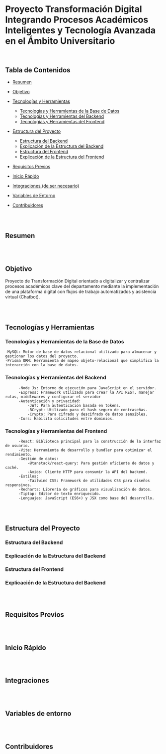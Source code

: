 # **Proyecto Transformación Digital Integrando Procesos Académicos Inteligentes y Tecnología Avanzada en el Ámbito Universitario** <br><br>


## **Tabla de Contenidos**
- [Resumen](#resumen)
- [Objetivo](#objetivo)
- [Tecnologías y Herramientas](#tecnologías-y-herramientas)
    - [Tecnologías y Herramientas de la Base de Datos](#tecnologías-y-herramientas-de-la-base-de-datos)
    - [Tecnologías y Herramientas del Backend](#tecnologías-y-herramientas-del-backend)    
    - [Tecnologías y Herramientas del Frontend](#tecnologías-y-herramientas-del-frontend)


- [Estructura del Proyecto](#estructura-del-proyecto)
    - [Estructura del Backend](#estructura-del-backend)
    - [Explicación de la Estructura del Backend](#explicación-de-la-estructura-del-backend)
    - [Estructura del Frontend](#estructura-del-frontend)
    - [Explicación de la Estructura del Frontend](#explicación-de-la-estructura-del-frontend)
- [Requisitos Previos](#requisitos-previos)
- [Inicio Rápido](#inicio-rápido)
- [Integraciones (de ser necesario)](#integraciones)
- [Variables de Entorno](#variables-de-entorno)
- [Contribuidores](#contribuidores)

<br><br>

## **Resumen**


<br><br>

## **Objetivo**
Proyecto de Transformación Digital orientado a digitalizar y centralizar procesos académicos clave del departamento mediante la implementación de una plataforma digital con flujos de trabajo automatizados y asistencia virtual (Chatbot).

<br><br>

## **Tecnologías y Herramientas**

### Tecnologías y Herramientas de la Base de Datos
    -MySQL: Motor de base de datos relacional utilizado para almacenar y gestionar los datos del proyecto.
    -Prisma ORM: Herramienta de mapeo objeto-relacional que simplifica la interacción con la base de datos.

### Tecnologías y Herramientas del Backend
          -Node Js: Entorno de ejecución para JavaScript en el servidor.
          -Express: Framework utilizado para crear la API REST, manejar rutas, middlewares y configurar el servidor
          -Autenticación y privacidad:
              -JWT: Para autenticación basada en tokens.
              -BCrypt: Utilizado para el hash seguro de contraseñas.
              -Crypto: Para cifrado y descifrado de datos sensibles.
          -Cors: Habilita solicitudes entre dominios.
### Tecnologías y Herramientas del Frontend
          -React: Biblioteca principal para la construcción de la interfaz de usuario.
          -Vite: Herramienta de desarrollo y bundler para optimizar el rendimiento.
          -Gestión de datos:
              -@tanstack/react-query: Para gestión eficiente de datos y caché.
              -Axios: Cliente HTTP para consumir la API del backend.
          -Estilos:
              -Tailwind CSS: Framework de utilidades CSS para diseños responsivos.
          -Recharts: Librería de gráficos para visualización de datos.
          -Tiptap: Editor de texto enriquecido.
          -Lenguajes: JavaScript (ES6+) y JSX como base del desarrollo.


<br><br>

## **Estructura del Proyecto**

### Estructura del Backend
### Explicación de la Estructura del Backend

### Estructura del Frontend
### Explicación de la Estructura del Backend


<br><br>

## **Requisitos Previos**


<br><br>

## **Inicio Rápido**


<br><br>

## **Integraciones**


<br><br>

## **Variables de entorno**


<br><br>

## **Contribuidores**
